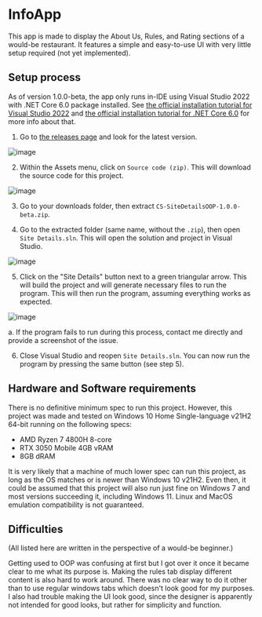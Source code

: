 # InfoApp
This app is made to display the About Us, Rules, and Rating sections of a would-be restaurant. It features a simple and easy-to-use UI with very little setup required (not yet implemented).

## Setup process
As of version 1.0.0-beta, the app only runs in-IDE using Visual Studio 2022 with .NET Core 6.0 package installed. See [the official installation tutorial for Visual Studio 2022](https://docs.microsoft.com/en-us/visualstudio/install/install-visual-studio?view=vs-2022) and [the official installation tutorial for .NET Core 6.0](https://docs.microsoft.com/en-us/dotnet/core/install/windows?tabs=net60#install-with-visual-studio) for more info about that.

1. Go to [the releases page](https://github.com/DefinitelyRus/CS-SiteDetailsOOP/releases) and look for the latest version.

![image](https://user-images.githubusercontent.com/72731965/161648645-add7dfdb-c648-4e3a-8e08-34ac96f42cb6.png)

2. Within the Assets menu, click on `Source code (zip)`. This will download the source code for this project.

![image](https://user-images.githubusercontent.com/72731965/161649128-0f03b6f4-b20a-418f-8686-959f48ffb65b.png)

3. Go to your downloads folder, then extract `CS-SiteDetailsOOP-1.0.0-beta.zip`.

4. Go to the extracted folder (same name, without the `.zip`), then open `Site Details.sln`. This will open the solution and project in Visual Studio.

![image](https://user-images.githubusercontent.com/72731965/161649412-eba9e993-8ce2-40b6-8bad-33db9e4ea876.png)

5. Click on the "Site Details" button next to a green triangular arrow. This will build the project and will generate necessary files to run the program. This will then run the program, assuming everything works as expected.

![image](https://user-images.githubusercontent.com/72731965/161649852-887ac96a-0132-45cd-8a28-813043e8a351.png)

  a. If the program fails to run during this process, contact me directly and provide a screenshot of the issue.

6. Close Visual Studio and reopen `Site Details.sln`. You can now run the program by pressing the same button (see step 5).

## Hardware and Software requirements
There is no definitive minimum spec to run this project. However, this project was made and tested on Windows 10 Home Single-language v21H2 64-bit running on the following specs:
- AMD Ryzen 7 4800H 8-core
- RTX 3050 Mobile 4GB vRAM
- 8GB dRAM

It is very likely that a machine of much lower spec can run this project, as long as the OS matches or is newer than Windows 10 v21H2. Even then, it could be assumed that this project will also run just fine on Windows 7 and most versions succeeding it, including Windows 11. Linux and MacOS emulation compatibility is not guaranteed.

## Difficulties
(All listed here are written in the perspective of a would-be beginner.)

Getting used to OOP was confusing at first but I got over it once it became clear to me what its purpose is. Making the rules tab display different content is also hard to work around. There was no clear way to do it other than to use regular windows tabs which doesn't look good for my purposes. I also had trouble making the UI look good, since the designer is apparently not intended for good looks, but rather for simplicity and function.
